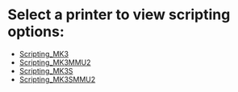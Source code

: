 # Select a printer to view scripting options:
- [Scripting_MK3](Scripting_MK3.md)
- [Scripting_MK3MMU2](Scripting_MK3MMU2.md)
- [Scripting_MK3S](Scripting_MK3S.md)
- [Scripting_MK3SMMU2](Scripting_MK3SMMU2.md)
